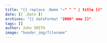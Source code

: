 ```yaml
---
title: "{{ replace .Name "-" " " | title }}"
date: {{ .Date }}
archives: "{{ dateFormat "2006" now }}"
tags: []
author: John SMITH
image: "header_img/filename"
---
```


